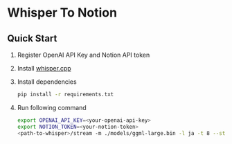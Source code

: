 # Whisper To Notion

## Quick Start

1. Register OpenAI API Key and Notion API token

2. Install [whisper.cpp](https://github.com/ggerganov/whisper.cpp)

3. Install dependencies

   ```bash
   pip install -r requirements.txt
   ```

4. Run following command

   ```bash
   export OPENAI_API_KEY=<your-openai-api-key>
   export NOTION_TOKEN=<your-notion-token>
   <path-to-whisper>/stream -m ./models/ggml-large.bin -l ja -t 8 --step 12000 --length 15000 -vth 0.6 --audio-ctx 0 | python write-to-notion.py
   ```
